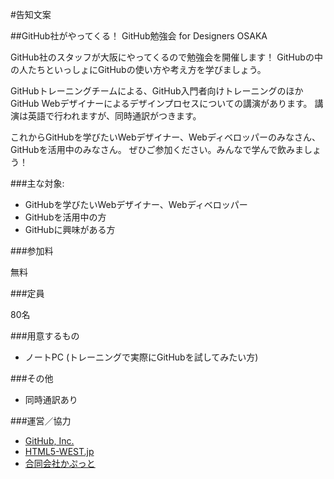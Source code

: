 #告知文案

##GitHub社がやってくる！ GitHub勉強会 for Designers OSAKA

GitHub社のスタッフが大阪にやってくるので勉強会を開催します！
GitHubの中の人たちといっしょにGitHubの使い方や考え方を学びましょう。

GitHubトレーニングチームによる、GitHub入門者向けトレーニングのほかGitHub Webデザイナーによるデザインプロセスについての講演があります。
講演は英語で行われますが、同時通訳がつきます。

これからGitHubを学びたいWebデザイナー、Webディベロッパーのみなさん、GitHubを活用中のみなさん。
ぜひご参加ください。みんなで学んで飲みましょう！

###主な対象:

* GitHubを学びたいWebデザイナー、Webディベロッパー
* GitHubを活用中の方
* GitHubに興味がある方

###参加料

無料

###定員

80名

###用意するもの

* ノートPC (トレーニングで実際にGitHubを試してみたい方)

###その他

* 同時通訳あり

###運営／協力

* [GitHub, Inc.](https://github.com/)
* [HTML5-WEST.jp](http://www.html5-west.jp/)
* [合同会社かぷっと](http://www.cap-ut.co.jp/)


